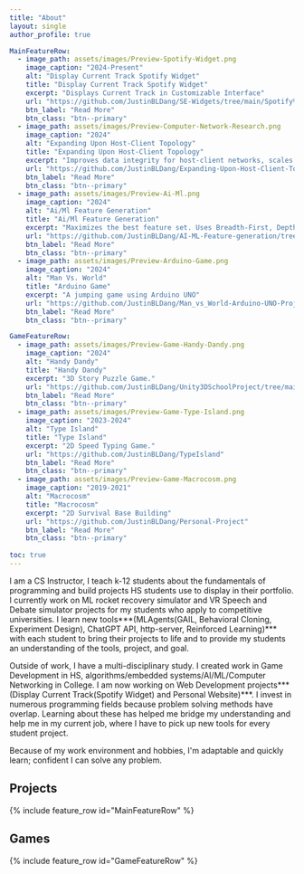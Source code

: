 ```yaml
---
title: "About"
layout: single
author_profile: true

MainFeatureRow:
  - image_path: assets/images/Preview-Spotify-Widget.png
    image_caption: "2024-Present"
    alt: "Display Current Track Spotify Widget"
    title: "Display Current Track Spotify Widget"
    excerpt: "Displays Current Track in Customizable Interface"
    url: "https://github.com/JustinBLDang/SE-Widgets/tree/main/Spotify%20-%20Overlay%20Current%20Track"
    btn_label: "Read More"
    btn_class: "btn--primary"
  - image_path: assets/images/Preview-Computer-Network-Research.png
    image_caption: "2024"
    alt: "Expanding Upon Host-Client Topology"
    title: "Expanding Upon Host-Client Topology"
    excerpt: "Improves data integrity for host-client networks, scales with network size."
    url: "https://github.com/JustinBLDang/Expanding-Upon-Host-Client-Topology"
    btn_label: "Read More"
    btn_class: "btn--primary"
  - image_path: assets/images/Preview-Ai-Ml.png
    image_caption: "2024"
    alt: "Ai/Ml Feature Generation"
    title: "Ai/Ml Feature Generation"
    excerpt: "Maximizes the best feature set. Uses Breadth-First, Depth-First, and my Custom Search Algorithm"
    url: "https://github.com/JustinBLDang/AI-ML-Feature-generation/tree/main"
    btn_label: "Read More"
    btn_class: "btn--primary"
  - image_path: assets/images/Preview-Arduino-Game.png
    image_caption: "2024"
    alt: "Man Vs. World"
    title: "Arduino Game"
    excerpt: "A jumping game using Arduino UNO"
    url: "https://github.com/JustinBLDang/Man_vs_World-Arduino-UNO-Project/blob/main"
    btn_label: "Read More"
    btn_class: "btn--primary"

GameFeatureRow:
  - image_path: assets/images/Preview-Game-Handy-Dandy.png
    image_caption: "2024"
    alt: "Handy Dandy"
    title: "Handy Dandy"
    excerpt: "3D Story Puzzle Game."
    url: "https://github.com/JustinBLDang/Unity3DSchoolProject/tree/main"
    btn_label: "Read More"
    btn_class: "btn--primary"
  - image_path: assets/images/Preview-Game-Type-Island.png
    image_caption: "2023-2024"
    alt: "Type Island"
    title: "Type Island"
    excerpt: "2D Speed Typing Game."
    url: "https://github.com/JustinBLDang/TypeIsland"
    btn_label: "Read More"
    btn_class: "btn--primary"
  - image_path: assets/images/Preview-Game-Macrocosm.png
    image_caption: "2019-2021"
    alt: "Macrocosm"
    title: "Macrocosm"
    excerpt: "2D Survival Base Building"
    url: "https://github.com/JustinBLDang/Personal-Project"
    btn_label: "Read More"
    btn_class: "btn--primary"
  
toc: true
---
```

I am a CS Instructor, I teach k-12 students about the fundamentals of programming and build projects HS students use to display in their portfolio. I currently work on ML rocket recovery simulator and VR Speech and Debate simulator projects for my students who apply to competitive universities. I learn new tools***(MLAgents(GAIL, Behavioral Cloning, Experiment Design), ChatGPT API, http-server, Reinforced Learning)*** with each student to bring their projects to life and to provide my students an understanding of the tools, project, and goal.

Outside of work, I have a multi-disciplinary study. I created work in Game Development in HS, algorithms/embedded systems/AI/ML/Computer Networking in College. I am now working on Web Development projects***(Display Current Track(Spotify Widget) and Personal Website)***. I invest in numerous programming fields because problem solving methods have overlap. Learning about these has helped me bridge my understanding and help me in my current job, where I have to pick up new tools for every student project. 

Because of my work environment and hobbies, I'm adaptable and quickly learn; confident I can solve any problem.

## Projects

{% include feature_row id="MainFeatureRow" %}

## Games

{% include feature_row id="GameFeatureRow" %}
